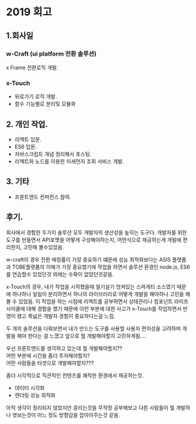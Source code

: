 # 2019 회고

## 1.회사일

### w-Craft (ui platform 전환 솔루션)
x Frame  전환로직 개발.

### x-Touch
- 뒤로가기 로직 개발.
- 함수 기능별로 분리및 모듈화


## 2. 개인 작업.
- 리액트 입문.
- ES6 입문.
- 자바스크립트 개념 정리해서 포스팅.
- 리액트와 노드를 이용한 미세먼지 조회 서비스 개발.


## 3. 기타
- 프론트엔드 컨퍼런스 참여.



## 후기.
회사에서 경험한 두가지 솔루션 모두 개발자의 생산성을 높히는 도구다. 
개발자를 위한 도구를 만들면서 API포멧을 어떻게 구성해야하는지, 어떤식으로 제공하는게 개발에 편리한지,
고민해 볼수있었음.

w-craft의 경우 전환 매칭률이 가장 중요하기 떄문에 성능 최적화보다는 ASIS 플랫폼과 TOBE플랫폼의 이해가 가장 중요했기에 작업을 하면서 솔루션 환경인 node.js, ES6를 연습할수 있었던것 외에는 수확이 없었던것같음.

x-Touch의 경우, 내가 작업을 시작했을때 얼기설기 엉켜있는 스파게티 소스였기 때문에 하나하나 일일이 분리하면서 하나의 라이브러리로 어떻게 개발을 해야하나 고민을 해볼 수 있었음. 이 작업을 하는 시점에 리액트를 공부하면서 상태관리나 컴포넌트 라이프사이클에 대해 경험을 했기 때문에 이런 부분에 대한 사고가 x-Touch를 작업하면서 반영이 됐고 폭넓은 개발자 경험이 중요하다는걸 느낌.

두 개의 솔루션을 다뤄보면서 내가 만드는 도구를 사용할 사용자 편의성을 고려하며 개발을 해야 한다는 걸 느꼈고 앞으로 뭘 개발해야할지 고민하게됨....

우선 프론트엔드를 생각하고 있는데 뭘 개발해야할지??  
어떤 부분에 시간을 좀더 투자해야할지?  
어떤 사람들을 타겟으로 개발해야할지???

좀더 시각적으로 직관적인 컨텐츠를 쾌적한 환경에서 제공하는것.

- 데이터 시각화
- 렌더링 성능 최적화


아직 생각이 정리되지 않았지만 끌리는것을 무작정 공부해보고 다른 사람들이 뭘 개발하나 엿보는것이 어느 정도 방향감을 잡아아주는것 같음.